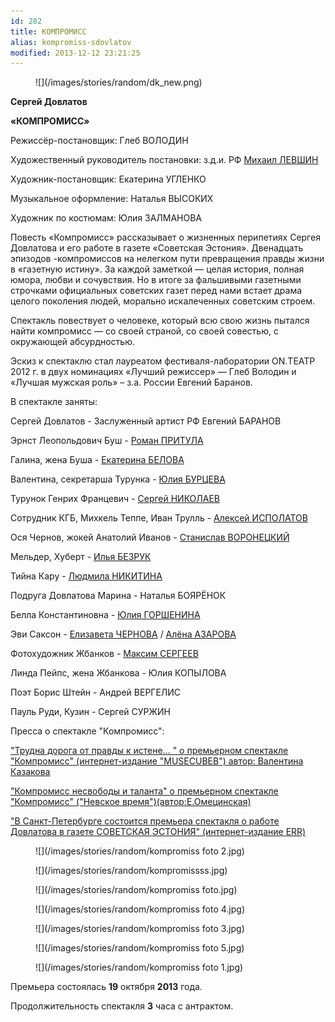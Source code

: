 ```yaml
---
id: 282
title: КОМПРОМИСС
alias: kompromiss-sdovlatov
modified: 2013-12-12 23:21:25
---
```


<figure>
![](/images/stories/random/dk_new.png)
</figure>

**Сергей Довлатов**

**«КОМПРОМИСС»**

Режиссёр-постановщик: Глеб ВОЛОДИН

Художественный руководитель постановки: з.д.и. РФ [Михаил ЛЕВШИН](153-mihail-levshin.html)

Художник-постановщик: Екатерина УГЛЕНКО

Музыкальное оформление: Наталья ВЫСОКИХ

Художник по костюмам: Юлия ЗАЛМАНОВА

Повесть «Компромисс» рассказывает о жизненных перипетиях Сергея Довлатова и его работе в газете «Советская Эстония». Двенадцать эпизодов -компромиссов на нелегком пути превращения правды жизни в «газетную истину». За каждой заметкой — целая история, полная юмора, любви и сочувствия. Но в итоге за фальшивыми газетными строчками официальных советских газет перед нами встает драма целого поколения людей, морально искалеченных советским строем.

Спектакль повествует о человеке, который всю свою жизнь пытался найти компромисс — со своей страной, со своей совестью, с окружающей абсурдностью.

Эскиз к спектаклю стал лауреатом фестиваля-лаборатории ON.ТЕАТР 2012 г. в двух номинациях «Лучший режиссер» — Глеб Володин и «Лучшая мужская роль» – з.а. России Евгений Баранов.

В спектакле заняты:

Сергей Довлатов - Заслуженный артист РФ Евгений БАРАНОВ

Эрнст Леопольдович Буш - [Роман ПРИТУЛА](50-roman-pritula.html)

Галина, жена Буша - [Екатерина БЕЛОВА](23-belova-ekaterina.html)

Валентина, секретарша Турунка - [Юлия БУРЦЕВА](78-ylia-burceva.html)

Турунок Генрих Францевич - [Сергей НИКОЛАЕВ](52-sergei-nikolaev.html)

Сотрудник КГБ, Михкель Теппе, Иван Трулль - [Алексей ИСПОЛАТОВ](53-aleksei-ispolatov.html)

Ося Чернов, жокей Анатолий Иванов - [Станислав ВОРОНЕЦКИЙ](51-stas-voronetski.html)

Мельдер, Хуберт - [Илья БЕЗРУК](83-bezryk-ilya.html)

Тийна Кару - [Людмила НИКИТИНА](63-lyda-nikitina.html)

Подруга Довлатова Марина - Наталья БОЯРЁНОК

Белла Константиновна - [Юлия ГОРШЕНИНА](49-ylia-gorshenina.html)

Эви Саксон - [Елизавета ЧЕРНОВА](48-chernovaelizaveta.html) / [Алёна АЗАРОВА](86-alena-azarova.html)

Фотохудожник Жбанков - [Максим СЕРГЕЕВ](57-maxsim-sergeev.html)

Линда Пейпс, жена Жбанкова - Юлия КОПЫЛОВА

Поэт Борис Штейн - Андрей ВЕРГЕЛИС

Пауль Руди, Кузин - Сергей СУРЖИН

Пресса о спектакле "Компромисс":

["Трудна дорога от правды к истене… " о премьерном спектакле "Компромисс" (интернет-издание "MUSECUBEВ") автор: Валентина Казакова](156-pressakompromisstrudnadoroga.html)

["Компромисс несвободы и таланта" о премьерном спектакле "Компромисс" ("Невское время")(автор:Е.Омецинская)](154-kompromiss-sdovlatov-pressa-nevskoe-vremia.html)

["В Санкт-Петербурге состоится премьера спектакля о работе Довлатова в газете СОВЕТСКАЯ ЭСТОНИЯ" (интернет-издание ERR)](290-pressakompromiss1.html)

<figure>
![](/images/stories/random/kompromiss foto 2.jpg)
</figure>

<figure>
![](/images/stories/random/kompromissss.jpg)
</figure>

<figure>
![](/images/stories/random/kompromiss foto.jpg)
</figure>

<figure>
![](/images/stories/random/kompromiss foto 4.jpg)
</figure>

<figure>
![](/images/stories/random/kompromiss foto 3.jpg)
</figure>

<figure>
![](/images/stories/random/kompromiss foto 5.jpg)
</figure>

<figure>
![](/images/stories/random/kompromiss foto 1.jpg)
</figure>

Премьера состоялась **19** октября **2013** года.

Продолжительность спектакля **3** часа с антрактом.

